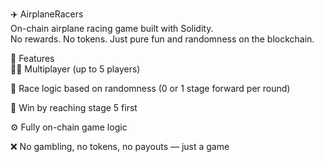 ✈️ AirplaneRacers      
On-chain airplane racing game built with Solidity.    
No rewards. No tokens. Just pure fun and randomness on the blockchain.       
     
🧩 Features    
👨‍✈️ Multiplayer (up to 5 players)        
       
🔄 Race logic based on randomness (0 or 1 stage forward per round)

🏁 Win by reaching stage 5 first  
      
⚙️ Fully on-chain game logic   
   
❌ No gambling, no tokens, no payouts — just a game   
  
